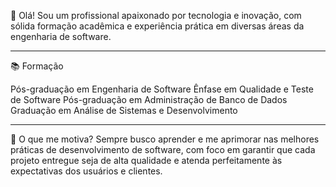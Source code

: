👋 Olá! Sou um profissional apaixonado por tecnologia e inovação, com sólida formação acadêmica e experiência prática em diversas áreas da engenharia de software.
___________________________________________________________________________________________________________________________________________________________________
📚 Formação

Pós-graduação em Engenharia de Software
Ênfase em Qualidade e Teste de Software
Pós-graduação em Administração de Banco de Dados
Graduação em Análise de Sistemas e Desenvolvimento
____________________________________________________________________________________________________________________________________________________________________
🚀 O que me motiva?
Sempre busco aprender e me aprimorar nas melhores práticas de desenvolvimento de software, com foco em garantir que cada projeto entregue seja de alta qualidade e atenda perfeitamente às expectativas dos usuários e clientes.

